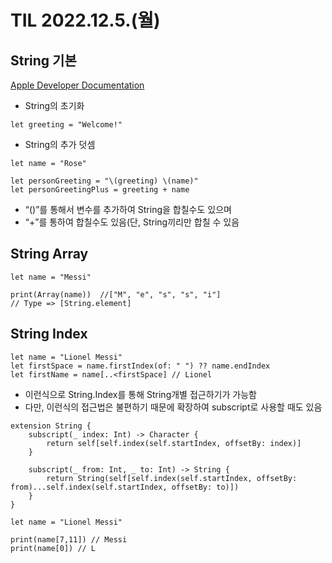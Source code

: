 # TIL 2022.12.5.(월)
## String 기본
[Apple Developer Documentation](https://developer.apple.com/documentation/swift/string)
* String의 초기화
```
let greeting = "Welcome!"
```

* String의 추가 덧셈
```
let name = "Rose"

let personGreeting = "\(greeting) \(name)"
let personGreetingPlus = greeting + name
```
  * “\()”를 통해서 변수를 추가하여 String을 합칠수도 있으며
  * “+”를 통하여 합칠수도 있음(단, String끼리만 합칠 수 있음

## String Array
```
let name = "Messi"

print(Array(name))  //["M", "e", "s", "s", "i"]
// Type => [String.element]
```

## String Index
```
let name = "Lionel Messi"
let firstSpace = name.firstIndex(of: " ") ?? name.endIndex
let firstName = name[..<firstSpace] // Lionel
```
* 이런식으로 String.Index를 통해 String개별 접근하기가 가능함
* 다만, 이런식의 접근법은 불편하기 때문에 확장하여 subscript로 사용할 때도 있음
```
extension String {
    subscript(_ index: Int) -> Character {
        return self[self.index(self.startIndex, offsetBy: index)]
    }
    
    subscript(_ from: Int, _ to: Int) -> String {
        return String(self[self.index(self.startIndex, offsetBy: from)...self.index(self.startIndex, offsetBy: to)])
    }
}

let name = "Lionel Messi"

print(name[7,11]) // Messi
print(name[0]) // L
```